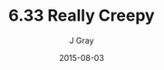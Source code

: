 ---
title: '6.33 Really Creepy'
alt: 'Mysteries of the Arcana'
date: '2015-08-03'
author: 'J Gray'
artist: 'Keira'
chapter: '6 Void in the Road'
filler: false
---